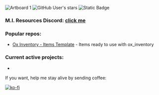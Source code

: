 ![Artboard 1](https://github.com/MesaIndigo/.github/assets/116332087/54b207d4-f5ce-4c16-a893-d1d4ec59d70d)
![GitHub User's stars](https://img.shields.io/github/stars/MesaIndigo)
![Static Badge](https://img.shields.io/badge/Number_of_Active_Raccoons:-3-A600FF)


### M.I. Resources Discord: [click me](https://discord.gg/XwhBUGErxY)

### Popular repos:
* [Ox Inventory - Items Template](https://github.com/MIAgimir/Ox_Inventory-ItemsTemplate) - Items ready to use with ox_inventory

### Current active projects:
* 


If you want, help me stay alive by sending coffee:

[![ko-fi](https://ko-fi.com/img/githubbutton_sm.svg)](https://ko-fi.com/S6S5IBXL6)


